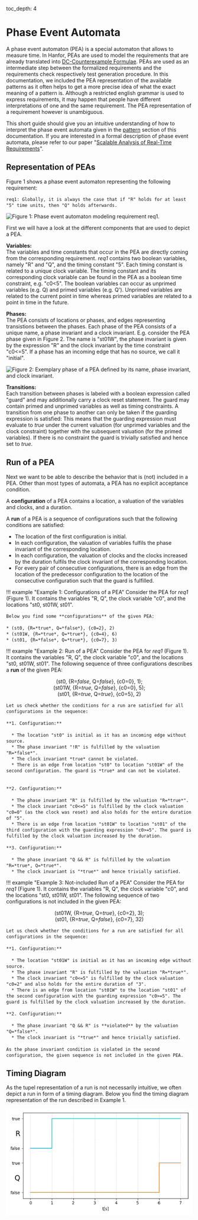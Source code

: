 toc_depth: 4

# Phase Event Automata

A phase event automaton (PEA) is a special automaton that allows to measure time. In Hanfor, PEAs are used to model the requirements that are already translated into [DC-Counterexample Formulae](../references/duration_calculus.md#counterexample-formulas "Counterexample Formulae"). PEAs are used as an intermediate step between the formalized requirements and the requirements check respectively test generation procedure. In this documentation, we included the PEA representation of the available patterns as it often helps to get a more precise idea of what the exact meaning of a pattern is. Although a restricted english grammar is used to express requirements, it may happen that people have different interpretations of one and the same requirement. The PEA representation of a requirement however is unambiguous.

This short guide should give you an intuitive understanding of how to interpret the phase event automata given in the [pattern](../references/patterns.md "Available Patterns") section of this documentation. If you are interested in a formal description of phase event automata, please refer to our paper "[Scalable Analysis of Real-Time Requirements](../references/publications/scalable-analysis.pdf "Formal Description PEA")".



## Representation of PEAs

Figure 1 shows a phase event automaton representing the following requirement:

```
req1: Globally, it is always the case that if "R" holds for at least "5" time units, then "Q" holds afterwards.
```

![Figure 1: Phase event automaton modeling requirement *req1*.](../img/example_pea.svg "Figure 1")

First we will have a look at the different components that are used to depict a PEA. 

**Variables:**<br>
The variables and time constants that occur in the PEA are directly coming from the corresponding requirement. *req1* contains two boolean variables, namely "R" and "Q", and the timing constant "5". Each timing constant is related to a unique clock variable. The timing constant and its corresponding clock variable can be found in the PEA as a boolean time constraint, e.g. "c0<5".
The boolean variables can occur as unprimed variables (e.g. Q) and primed variables (e.g. Q'). Unprimed variables are related to the current point in time whereas primed variables are related to a point in time in the future.

**Phases:**<br>
The PEA consists of locations or phases, and edges representing transistions between the phases.
Each phase of the PEA consists of a unique name, a phase invariant and a clock invariant. E.g. consider the PEA phase given in Figure 2. The name is "st01W", the phase invariant is given by the expression "R" and the clock invariant by the time constraint "c0<=5". If a phase has an incoming edge that has no source, we call it "initial".

![Figure 2: Exemplary phase of a PEA defined by its name, phase invariant, and clock invariant.](../img/pea_location.png "Figure 2")

**Transitions:**<br>
Each transition between phases is labeled with a boolean expression called "guard" and may additionally carry a clock reset statement. The guard may contain primed and unprimed variables as well as timing constraints. A transition from one phase to another can only be taken if the guarding expression is satisfied: This means that the guarding expression must evaluate to *true* under the current valuation (for unprimed variables and the clock constraint) together with the subsequent valuation (for the primed variables). If there is no constraint the guard is trivially satisfied and hence set to *true*.

## Run of a PEA

Next we want to be able to describe the behavior that is (not) included in a PEA. Other than most types of automata, a PEA has no explicit acceptance condition. 

A **configuration** of a PEA contains a location, a valuation of the variables and clocks, and a duration.

A **run** of a PEA is a sequence of configurations such that the following conditions are satisfied:
    
  * The location of the first configuration is initial.
  * In each configuration, the valuation of variables fulfils the phase invariant of the corresponding location. 
  * In each configuration, the valuation of clocks and the clocks increased by the duration fulfils the clock invariant of the corresponding location.
  * For every pair of consecutive configurations, there is an edge from the location of the predecessor configuration to the location of the consecutive configuration such that the guard is fulfilled. 


!!! example "Example 1: Configurations of a PEA"
	Consider the PEA for *req1* (Figure 1). It contains the variables "R, Q", the clock variable "c0", and the locations "st0, st01W, st01".

	Below you find some **configurations** of the given PEA:

	* (st0, {R=*true*, Q=*false*}, {c0=2}, 2)
	* (st01W, {R=*true*, Q=*true*}, {c0=4}, 6)
	* (st01, {R=*false*, Q=*true*}, {c0=7}, 3)

	
!!! example "Example 2: Run of a PEA"
	Consider the PEA for *req1* (Figure 1). It contains the variables "R, Q", the clock variable "c0", and the locations "st0, st01W, st01". The following sequence of three configurations describes a **run** of the given PEA:
	<p style="text-align: center;">
	(st0, {R=*false*, Q=*false*}, {c0=0}, 1);<br>
	(st01W, {R=*true*, Q=*false*}, {c0=0}, 5);<br>
	(st01, {R=*true*, Q=*true*}, {c0=5}, 2)
	</p>
	
	Let us check whether the conditions for a run are satisfied for all configurations in the sequence:

	**1. Configuration:**

	  * The location "st0" is initial as it has an incoming edge without source. 
	  * The phase invariant "!R" is fulfilled by the valuation "R=*false*". 
	  * The clock invariant *true* cannot be violated. 
	  * There is an edge from location "st0" to location "st01W" of the second configuration. The guard is *true* and can not be violated.
		

	**2. Configuration:**

	  * The phase invariant "R" is fulfilled by the valuation "R=*true*". 
	  * The clock invariant "c0<=5" is fulfilled by the clock valuation "c0=0" (as the clock was reset) and also holds for the entire duration of "5". 
	  * There is an edge from location "st01W" to location "st01" of the third configuration with the guarding expression "c0>=5". The guard is fulfilled by the clock valuation increased by the duration.

	**3. Configuration:**

	  * The phase invariant "Q && R" is fulfilled by the valuation "R=*true*, Q=*true*".
	  * The clock invariant is "*true*" and hence trivially satisfied.
	

!!! example "Example 3: Not-included Run of a PEA"
	Consider the PEA for *req1* (Figure 1). It contains the variables "R, Q", the clock variable "c0", and the locations "st0, st01W, st01". The following sequence of two configurations is not included in the given PEA:
	<p style="text-align: center;">
	(st01W, {R=*true*, Q=*true*}, {c0=2}, 3);<br>
	(st01, {R=*true*, Q=*false*}, {c0=7}, 32)
	</p>
	
	Let us check whether the conditions for a run are satisfied for all configurations in the sequence:

	**1. Configuration:**

	  * The location "st01W" is initial as it has an incoming edge without source. 
	  * The phase invariant "R" is fulfilled by the valuation "R=*true*". 
	  * The clock invariant "c0<=5" is fulfilled by the clock valuation "c0=2" and also holds for the entire duration of "3".
	  * There is an edge from location "st01W" to the location "st01" of the second configuration with the guarding expression "c0>=5". The guard is fulfilled by the clock valuation increased by the duration.

	**2. Configuration:**

	  * The phase invariant "Q && R" is **violated** by the valuation "Q=*false*". 
	  * The clock invariant is "*true*" and hence trivially satisfied.

	As the phase invariant condition is violated in the second configuration, the given sequence is not included in the given PEA.


## Timing Diagram
As the tupel representation of a run is not necessarily intuitive, we often depict a run in form of a timing diagram. Below you find the timing diagram representation of the run described in Example 1. 

![Figure 3: Timing diagram representation of a run included in the PEA of *req1*.](../img/example_pea_run.png "Figure 3")
